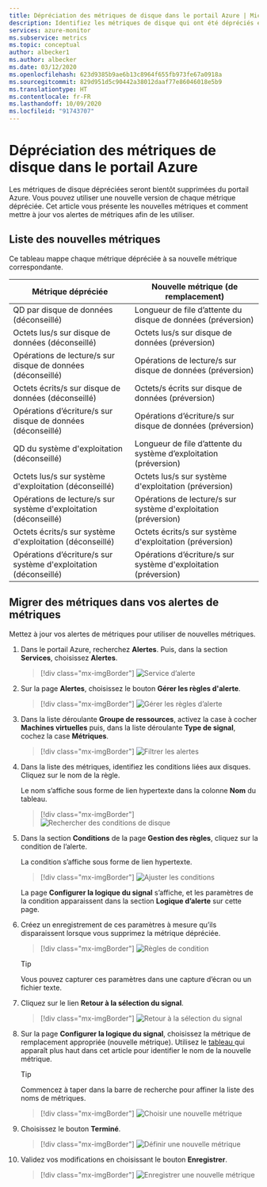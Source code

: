 ```yaml
---
title: Dépréciation des métriques de disque dans le portail Azure | Microsoft Docs
description: Identifiez les métriques de disque qui ont été dépréciés et comment mettre à jour vos alertes de métriques pour utiliser de nouvelles métriques.
services: azure-monitor
ms.subservice: metrics
ms.topic: conceptual
author: albecker1
ms.author: albecker
ms.date: 03/12/2020
ms.openlocfilehash: 623d9385b9ae6b13c8964f655fb973fe67a0918a
ms.sourcegitcommit: 829d951d5c90442a38012daaf77e86046018e5b9
ms.translationtype: HT
ms.contentlocale: fr-FR
ms.lasthandoff: 10/09/2020
ms.locfileid: "91743707"
---
```

# <a name="disk-metrics-deprecation-in-the-azure-portal"></a>Dépréciation des métriques de disque dans le portail Azure

Les métriques de disque dépréciées seront bientôt supprimées du portail Azure. Vous pouvez utiliser une nouvelle version de chaque métrique dépréciée. Cet article vous présente les nouvelles métriques et comment mettre à jour vos alertes de métriques afin de les utiliser.

## <a name="list-of-new-metrics"></a>Liste des nouvelles métriques

Ce tableau mappe chaque métrique dépréciée à sa nouvelle métrique correspondante. 

|Métrique dépréciée|Nouvelle métrique (de remplacement)|
|----|----|
|QD par disque de données (déconseillé)|Longueur de file d’attente du disque de données (préversion)|
|Octets lus/s sur disque de données (déconseillé)|Octets lus/s sur disque de données (préversion)|
|Opérations de lecture/s sur disque de données (déconseillé)|Opérations de lecture/s sur disque de données (préversion)|
|Octets écrits/s sur disque de données (déconseillé)|Octets/s écrits sur disque de données (préversion)|
|Opérations d’écriture/s sur disque de données (déconseillé)|Opérations d’écriture/s sur disque de données (préversion)|
|QD du système d'exploitation (déconseillé)|Longueur de file d’attente du système d’exploitation (préversion)|
|Octets lus/s sur système d'exploitation (déconseillé)|Octets lus/s sur système d'exploitation (préversion)|
|Opérations de lecture/s sur système d'exploitation (déconseillé)|Opérations de lecture/s sur système d'exploitation (préversion)|
|Octets écrits/s sur système d'exploitation (déconseillé)|Octets écrits/s sur système d'exploitation (préversion)|
|Opérations d’écriture/s sur système d'exploitation (déconseillé)|Opérations d’écriture/s sur système d'exploitation (préversion)|

<a id="update-metrics" />

## <a name="migrate-metrics-in-your-metric-alerts"></a>Migrer des métriques dans vos alertes de métriques

Mettez à jour vos alertes de métriques pour utiliser de nouvelles métriques.

1. Dans le portail Azure, recherchez **Alertes**. Puis, dans la section **Services**, choisissez **Alertes**.

   > [!div class="mx-imgBorder"]
   > ![Service d’alerte](./media/portal-disk-metrics-deprecation/alert-service-azure-portal.png)

2. Sur la page **Alertes**, choisissez le bouton **Gérer les règles d'alerte**. 

   > [!div class="mx-imgBorder"]
   > ![Gérer les règles d’alerte](./media/portal-disk-metrics-deprecation/manage-alert-rules-button.png)

3. Dans la liste déroulante **Groupe de ressources**, activez la case à cocher **Machines virtuelles** puis, dans la liste déroulante **Type de signal**, cochez la case **Métriques**. 

   > [!div class="mx-imgBorder"]
   > ![Filtrer les alertes](./media/portal-disk-metrics-deprecation/filter-alerts.png)

4. Dans la liste des métriques, identifiez les conditions liées aux disques. Cliquez sur le nom de la règle. 

   Le nom s’affiche sous forme de lien hypertexte dans la colonne **Nom** du tableau.

   > [!div class="mx-imgBorder"]
   > ![Rechercher des conditions de disque](./media/portal-disk-metrics-deprecation/find-disk-conditions.png)

5. Dans la section **Conditions** de la page **Gestion des règles**, cliquez sur la condition de l’alerte. 

   La condition s’affiche sous forme de lien hypertexte.  

   > [!div class="mx-imgBorder"]
   > ![Ajuster les conditions](./media/portal-disk-metrics-deprecation/adjust-condition.png)

   La page **Configurer la logique du signal** s’affiche, et les paramètres de la condition apparaissent dans la section **Logique d’alerte** sur cette page.

6. Créez un enregistrement de ces paramètres à mesure qu’ils disparaissent lorsque vous supprimez la métrique dépréciée.

   > [!div class="mx-imgBorder"]
   > ![Règles de condition](./media/portal-disk-metrics-deprecation/condition-rules.png)

   > [!TIP] 
   > Vous pouvez capturer ces paramètres dans une capture d’écran ou un fichier texte. 

7. Cliquez sur le lien **Retour à la sélection du signal**.

   > [!div class="mx-imgBorder"]
   > ![Retour à la sélection du signal](./media/portal-disk-metrics-deprecation/back-to-signal-selection.png)

8. Sur la page **Configurer la logique du signal**, choisissez la métrique de remplacement appropriée (nouvelle métrique). Utilisez le [tableau ](#update-metrics) qui apparaît plus haut dans cet article pour identifier le nom de la nouvelle métrique.

   > [!TIP] 
   > Commencez à taper dans la barre de recherche pour affiner la liste des noms de métriques. 

   > [!div class="mx-imgBorder"]
   > ![Choisir une nouvelle métrique](./media/portal-disk-metrics-deprecation/choose-new-metric.png)

9. Choisissez le bouton **Terminé**. 

   > [!div class="mx-imgBorder"]
   > ![Définir une nouvelle métrique](./media/portal-disk-metrics-deprecation/set-new-metric.png)

10. Validez vos modifications en choisissant le bouton **Enregistrer**. 

    > [!div class="mx-imgBorder"]
    > ![Enregistrer une nouvelle métrique](./media/portal-disk-metrics-deprecation/save-new-metric.png)






